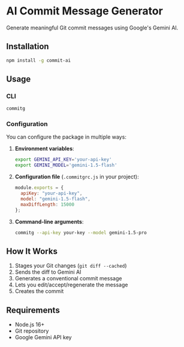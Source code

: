 # AI Commit Message Generator

Generate meaningful Git commit messages using Google's Gemini AI.

## Installation

```bash
npm install -g commit-ai
```

## Usage

### CLI

```bash
commitg
```

### Configuration

You can configure the package in multiple ways:

1. **Environment variables**:

   ```bash
   export GEMINI_API_KEY='your-api-key'
   export GEMINI_MODEL='gemini-1.5-flash'
   ```

2. **Configuration file** (`.commitgrc.js` in your project):

   ```javascript
   module.exports = {
     apiKey: "your-api-key",
     model: "gemini-1.5-flash",
     maxDiffLength: 15000
   };
   ```

3. **Command-line arguments**:
   ```bash
   commitg --api-key your-key --model gemini-1.5-pro
   ```

## How It Works

1. Stages your Git changes (`git diff --cached`)
2. Sends the diff to Gemini AI
3. Generates a conventional commit message
4. Lets you edit/accept/regenerate the message
5. Creates the commit

## Requirements

- Node.js 16+
- Git repository
- Google Gemini API key
